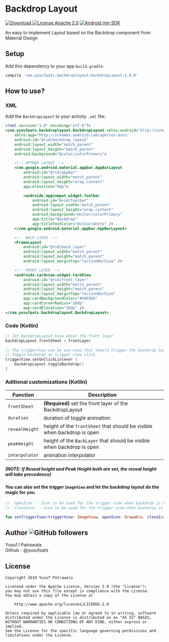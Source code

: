 # Backdrop Layout

<!--[![Version](https://img.shields.io/badge/Version-1.0.0-brightgreen.svg?style=flat)](https://github.com/yusufpats/backdrop)-->
[ ![Download](https://api.bintray.com/packages/yusufpats/BackdropLayout/backdropLayout/images/download.svg) ](https://bintray.com/yusufpats/BackdropLayout/backdropLayout/_latestVersion)
[![License Apache 2.0](https://img.shields.io/badge/License-Apache%202.0-blue)](https://opensource.org/licenses/Apache-2.0)
[![Android min SDK](https://img.shields.io/badge/Android%20Min%20SDK-14-brightgreen)](https://bintray.com/yusufpats/BackdropLayout/backdropLayout/_latestVersion)
<!--[![HitCount](http://hits.dwyl.io/yusufpats/yusufpats/backdrop.svg)](http://hits.dwyl.io/yusufpats/yusufpats/backdrop)-->

An easy to implement Layout based on the Backdrop component from Material Design

## Setup
Add this dependency to your app `build.gradle`:
```bash
compile 'com.yusufpats.backdroplayout:backdropLayout:1.0.0'
```

## How to use?
### XML
Add the `BackdropLayout` to your activity `.xml` file:
```xml
<?xml version="1.0" encoding="utf-8"?>
<com.yusufpats.backdroplayout.BackdropLayout xmlns:android="http://schemas.android.com/apk/res/android"
    xmlns:app="http://schemas.android.com/apk/res-auto"
    android:id="@+id/backdrop_layout"
    android:layout_width="match_parent"
    android:layout_height="match_parent"
    android:background="@color/colorPrimary">

    <!-- APPBAR LAYOUT -->
    <com.google.android.material.appbar.AppBarLayout
        android:id="@+id/appbar"
        android:layout_width="match_parent"
        android:layout_height="wrap_content"
        app:elevation="0dp">

        <androidx.appcompat.widget.Toolbar
            android:id="@+id/toolbar"
            android:layout_width="match_parent"
            android:layout_height="wrap_content"
            android:background="@color/colorPrimary"
            app:title="Backdrop"
            app:titleTextColor="@color/white" />
    </com.google.android.material.appbar.AppBarLayout>

    <!-- BACK LAYER -->
    <FrameLayout
        android:id="@+id/back_layer"
        android:layout_width="match_parent"
        android:layout_height="match_parent"
        android:layout_marginTop="?actionBarSize" />

    <!-- FRONT LAYER -->
    <androidx.cardview.widget.CardView
        android:id="@+id/front_layer"
        android:layout_width="match_parent"
        android:layout_height="match_parent"
        android:layout_marginTop="?actionBarSize"
        app:cardBackgroundColor="#FAF8ED"
        app:cardCornerRadius="16dp"
        app:cardElevation="16dp" />
</com.yusufpats.backdroplayout.BackdropLayout>
```
### Code (Kotlin)
```kotlin        
// let BackdropLayout know about the front layer
backdropLayout.frontSheet = frontLayer
        
// The triggerView can be any view that should trigger the backdrop toggle()
// Toggle backdrop on trigger view click
triggerView.setOnClickListener {
    backdropLayout.toggleBackdrop()
}
```

### Aditional customizations (Kotlin)
| Function | Description                    |
| ------------- | ------------------------------ |
| `frontSheet` | **(Required)** set the front layer of the BackdropLayout     |
| `duration` | duration of toggle animation     |
| `revealHeight` | height of the `frontSheet` that should be visible when backdrop is open     |
| `peakHeight` | height of the `BackLayer` that should be visible when backdrop is open     |
| `interpolator` | animation interpolator     |
##### (NOTE: If Reveal height and Peak Height both are set, the reveal height will take precedence)

#### You can also set the trigger `ImageView` and let the backdrop layout do the magic for you
```kotlin
// `openIcon` - Icon to be used for the trigger view when backdrop is not open
// `closeIcon` - Icon to be used for the trigger view when backdrop is open

fun setTriggerView(triggerView: ImageView, openIcon: Drawable, closeIcon: Drawable);
```


## Author    ![GitHub followers](https://img.shields.io/github/followers/yusufpats?label=Follow&logo=github&style=social)
Yusuf I Patrawala <br>
Github - @yusufpats

## License
```
Copyright 2019 Yusuf Patrawala

Licensed under the Apache License, Version 2.0 (the "License");
you may not use this file except in compliance with the License.
You may obtain a copy of the License at

    http://www.apache.org/licenses/LICENSE-2.0

Unless required by applicable law or agreed to in writing, software
distributed under the License is distributed on an "AS IS" BASIS,
WITHOUT WARRANTIES OR CONDITIONS OF ANY KIND, either express or implied.
See the License for the specific language governing permissions and
limitations under the License.
```
